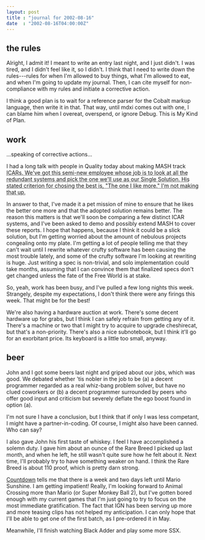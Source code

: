 ```yaml
---
layout: post
title : "journal for 2002-08-16"
date  : "2002-08-16T04:00:00Z"
---
```


## the rules

Alright, I admit it!  I meant to write an entry last night, and I just didn't. I was tired, and I didn't feel like it, so I didn't.  I think that I need to write down the rules---rules for when I'm allowed to buy things, what I'm allowed to eat, and when I'm going to update my journal.  Then, I can cite myself for non-compliance with my rules and initiate a corrective action.

I think a good plan is to wait for a reference parser for the Cobalt markup language, then write it in that.  That way, until mdxi comes out with one, I can blame him when I overeat, overspend, or ignore Debug.  This is My Kind of Plan.

## work

...speaking of corrective actions...

I had a long talk with people in Quality today about making MASH track <acronym title='Internal Corrective Actions Reports'>ICAR</a>s.  We've got this semi-new employee whose job is to look at all the redundant systems and pick the one we'll use as our Single Solution.  His stated criterion for chosing the best is, "The one I like more."  I'm not making that up.

In answer to that, I've made it a pet mission of mine to ensure that he likes the better one more and that the adopted solution remains better.  The reason this matters is that we'll soon be comparing a few distinct <acronym>ICAR</acronym> systems, and I've been asked to demo and possibly extend MASH to cover these reports.  I hope that happens, because I think it could be a slick solution, but I'm getting worried about the amount of nebulous projects congealing onto my plate.  I'm getting a lot of people telling me that they can't wait until I rewrite whatever crufty software has been causing the most trouble lately, and some of the crufty software I'm looking at rewriting is huge.  Just writing a spec is non-trivial, and solo implementation could take months, assuming that I can convince them that finalized specs don't get changed unless the fate of the Free World is at stake.

So, yeah, work has been busy, and I've pulled a few long nights this week. Strangely, despite my expectations, I don't think there were any firings this week.  That might be for the best!

We're also having a hardware auction at work.  There's some decent hardware up for grabs, but I think I can safely refrain from getting any of it.  There's a machine or two that I might try to acquire to upgrade cheshirecat, but that's a non-priority.  There's also a nice subnotebook, but I think it'll go for an exorbitant price.  Its keyboard is a little too small, anyway.

## beer

John and I got some beers last night and griped about our jobs, which was good. We debated whether 'tis nobler in the job to be (a) a decent programmer regarded as a real whiz-bang problem solver, but have no clued coworkers or (b) a decent programmer surrounded by peers who offer good input and criticism but severely deflate the ego boost found in option (a).

I'm not sure I have a conclusion, but I think that if only I was less competant, I might have a partner-in-coding.  Of course, I might also have been canned.  Who can say?

I also gave John his first taste of whiskey.  I feel I have accomplished a solemn duty.  I gave him about an ounce of the Rare Breed I picked up last month, and when he left, he still wasn't quite sure how he felt about it.  Next time, I'll probably try to have something weaker on hand.  I think the Rare Breed is about 110 proof, which is pretty darn strong.

<a href='/countdown'>Countdown</a> tells me that there is a week and two days left until Mario Sunshine.  I am getting impatient!  Really, I'm looking forward to Animal Crossing more than Mario (or Super Monkey Ball 2), but I've gotten bored enough with my current games that I'm just going to try to focus on the most immediate gratification.  The fact that IGN has been serving up more and more teasing clips has not helped my anticipation.  I can only hope that I'll be able to get one of the first batch, as I pre-ordered it in May.

Meanwhile, I'll finish watching Black Adder and play some more SSX.

